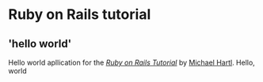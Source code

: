 # Ruby on Rails tutorial

## 'hello world'

Hello world apllication for the
[*Ruby on Rails Tutorial*](http://www.railstutorial.org/)
by [Michael Hartl](http://www.michaelhartl/). Hello, world
